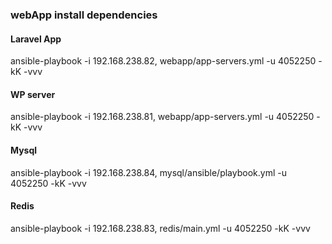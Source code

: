 ### webApp install dependencies

#### Laravel App

ansible-playbook -i 192.168.238.82, webapp/app-servers.yml -u 4052250  -kK -vvv

#### WP server

ansible-playbook -i 192.168.238.81,  webapp/app-servers.yml -u 4052250 -kK -vvv

#### Mysql

ansible-playbook -i 192.168.238.84,  mysql/ansible/playbook.yml -u 4052250 -kK -vvv

#### Redis

ansible-playbook -i 192.168.238.83,  redis/main.yml -u 4052250 -kK -vvv
